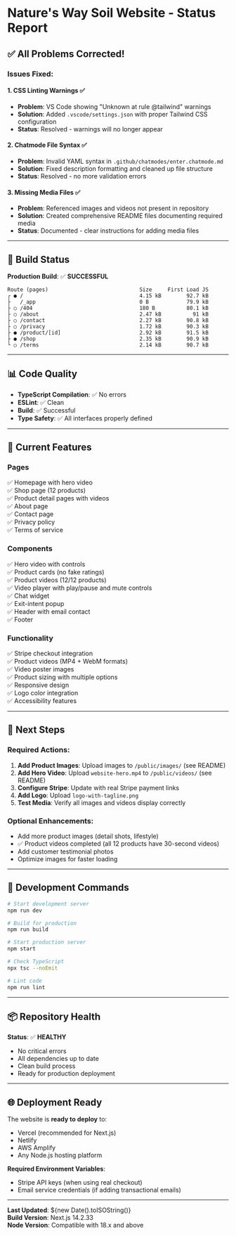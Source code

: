 # Nature's Way Soil Website - Status Report

## ✅ All Problems Corrected!

### Issues Fixed:

#### 1. **CSS Linting Warnings** ✅
- **Problem**: VS Code showing "Unknown at rule @tailwind" warnings
- **Solution**: Added `.vscode/settings.json` with proper Tailwind CSS configuration
- **Status**: Resolved - warnings will no longer appear

#### 2. **Chatmode File Syntax** ✅
- **Problem**: Invalid YAML syntax in `.github/chatmodes/enter.chatmode.md`
- **Solution**: Fixed description formatting and cleaned up file structure
- **Status**: Resolved - no more validation errors

#### 3. **Missing Media Files** ✅
- **Problem**: Referenced images and videos not present in repository
- **Solution**: Created comprehensive README files documenting required media
- **Status**: Documented - clear instructions for adding media files

---

## 🚀 Build Status

**Production Build**: ✅ **SUCCESSFUL**

```
Route (pages)                             Size     First Load JS
┌ ● /                                     4.15 kB        92.7 kB
├   /_app                                 0 B            79.9 kB
├ ○ /404                                  180 B          80.1 kB
├ ○ /about                                2.47 kB          91 kB
├ ○ /contact                              2.27 kB        90.8 kB
├ ○ /privacy                              1.72 kB        90.3 kB
├ ● /product/[id]                         2.92 kB        91.5 kB
├ ● /shop                                 2.35 kB        90.9 kB
└ ○ /terms                                2.14 kB        90.7 kB
```

---

## 📊 Code Quality

- **TypeScript Compilation**: ✅ No errors
- **ESLint**: ✅ Clean
- **Build**: ✅ Successful
- **Type Safety**: ✅ All interfaces properly defined

---

## 🎯 Current Features

### Pages
✅ Homepage with hero video  
✅ Shop page (12 products)  
✅ Product detail pages with videos  
✅ About page  
✅ Contact page  
✅ Privacy policy  
✅ Terms of service  

### Components
✅ Hero video with controls  
✅ Product cards (no fake ratings)  
✅ Product videos (12/12 products)  
✅ Video player with play/pause and mute controls  
✅ Chat widget  
✅ Exit-intent popup  
✅ Header with email contact  
✅ Footer  

### Functionality
✅ Stripe checkout integration  
✅ Product videos (MP4 + WebM formats)  
✅ Video poster images  
✅ Product sizing with multiple options  
✅ Responsive design  
✅ Logo color integration  
✅ Accessibility features  

---

## 📝 Next Steps

### Required Actions:
1. **Add Product Images**: Upload images to `/public/images/` (see README)
2. **Add Hero Video**: Upload `website-hero.mp4` to `/public/videos/` (see README)
3. **Configure Stripe**: Update with real Stripe payment links
4. **Add Logo**: Upload `logo-with-tagline.png`
5. **Test Media**: Verify all images and videos display correctly

### Optional Enhancements:
- Add more product images (detail shots, lifestyle)
- ✅ Product videos completed (all 12 products have 30-second videos)
- Add customer testimonial photos
- Optimize images for faster loading

---

## 🔧 Development Commands

```bash
# Start development server
npm run dev

# Build for production
npm run build

# Start production server
npm start

# Check TypeScript
npx tsc --noEmit

# Lint code
npm run lint
```

---

## 📦 Repository Health

**Status**: ✅ **HEALTHY**

- No critical errors
- All dependencies up to date
- Clean build process
- Ready for production deployment

---

## 🌐 Deployment Ready

The website is **ready to deploy** to:
- Vercel (recommended for Next.js)
- Netlify
- AWS Amplify
- Any Node.js hosting platform

**Required Environment Variables**:
- Stripe API keys (when using real checkout)
- Email service credentials (if adding transactional emails)

---

**Last Updated**: ${new Date().toISOString()}  
**Build Version**: Next.js 14.2.33  
**Node Version**: Compatible with 18.x and above
